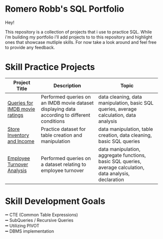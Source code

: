 # Romero Robb's SQL Portfolio 
Hey!

This repository is a collection of projects that i use to practice SQL. While i'm building my portfolio i'll add projects to to this repository and highlight ones that showcase mutliple skills. For now take a look around and feel free to provide any feedback.


# Skill Practice Projects

Project Title  | Description   |  Topic
-------------- | ------------- | ------------------
[Queries for IMDB movie ratings](https://github.com/Romero-Rb/Romeros-SQL-Projects/blob/main/Queries%20for%20imdb%20movies%20ratings.sql)| Performed queries on an IMDB movie dataset displaying data according to different conditions | data cleaning, data manipulation, basic SQL queries, average calculation, data analysis
[Store Inventory and Income](https://github.com/Romero-Rb/Romeros-SQL-Projects/blob/main/Store%20Inventory%20and%20Income.sql)| Practice dataset for table creation and manipulation | data manipulation, table creation, data cleaning, basic SQL queries
[Employee Turnover Analysis](https://github.com/Romero-Rb/Romeros-SQL-Projects/blob/main/Employee%20Turnover%20Project/EmployeeChurnQuery1.sql)| Performed queries on a dataset relating to employee turnover | data manipulation, aggregate functions, basic SQL queries, average calculation, data analysis, declaration 


# Skill Development Goals

  ➖ CTE (Common Table Expressions) <br>
  ➖ SubQueries / Recursive Queries <br>
  ➖ Utilizing PIVOT <br>
  ➖ DBMS implementation <br>



